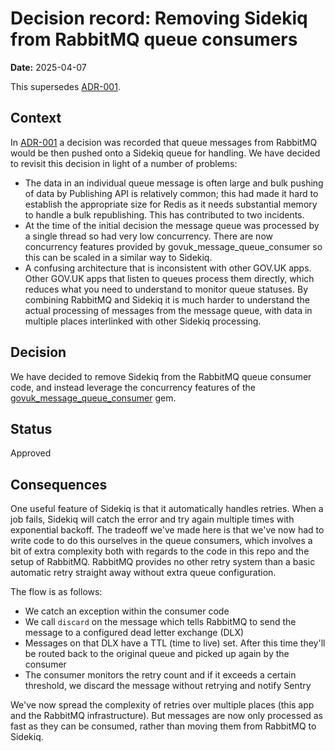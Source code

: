 # Decision record: Removing Sidekiq from RabbitMQ queue consumers

**Date:** 2025-04-07

This supersedes [ADR-001][].

## Context
In [ADR-001] a decision was recorded that queue messages from RabbitMQ would be then pushed onto a Sidekiq queue for handling. We have decided to revisit this decision in light of a number of problems:

- The data in an individual queue message is often large and bulk pushing of data by Publishing API is relatively common; this had made it hard to establish the appropriate size for Redis as it needs substantial memory to handle a bulk republishing. This has contributed to two incidents.
- At the time of the initial decision the message queue was processed by a single thread so had very low concurrency. There are now concurrency features provided by govuk_message_queue_consumer so this can be scaled in a similar way to Sidekiq.
- A confusing architecture that is inconsistent with other GOV.UK apps. Other GOV.UK apps that listen to queues process them directly, which reduces what you need to understand to monitor queue statuses. By combining RabbitMQ and Sidekiq it is much harder to understand the actual processing of messages from the message queue, with data in multiple places interlinked with other Sidekiq processing.


## Decision
We have decided to remove Sidekiq from the RabbitMQ queue consumer code, and instead leverage the concurrency features of the [govuk_message_queue_consumer][] gem.

## Status
Approved

## Consequences
One useful feature of Sidekiq is that it automatically handles retries. When a job fails, Sidekiq will catch the error and try again multiple times with exponential backoff. The tradeoff we've made here is that we've now had to write code to do this ourselves in the queue consumers, which involves a bit of extra complexity both with regards to the code in this repo and the setup of RabbitMQ. RabbitMQ provides no other retry system than a basic automatic retry straight away without extra queue configuration.

The flow is as follows:

* We catch an exception within the consumer code
* We call `discard` on the message which tells RabbitMQ to send the message to a configured dead letter exchange (DLX)
* Messages on that DLX have a TTL (time to live) set. After this time they'll be routed back to the original queue and picked up again by the consumer
* The consumer monitors the retry count and if it exceeds a certain threshold, we discard the message without retrying and notify Sentry

We've now spread the complexity of retries over multiple places (this app and the RabbitMQ infrastructure). But messages are now only processed as fast as they can be consumed, rather than moving them from RabbitMQ to Sidekiq.

[ADR-001]: /docs/arch/adr-001-use-of-both-rabbitmq-and-sidekiq-queues.md
[govuk_message_queue_consumer]: https://github.com/alphagov/govuk_message_queue_consumer
